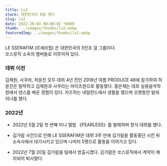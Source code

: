 ```yaml
---
title: Ls2
stack: 대한민국의 K팝 밴드
slug: ls2
date: 2022-28-04 00:00:02 +0000
thumb: ../images/thumbs/ls2.webp
featuredImg: ../images/thumbs/ls2.webp
---
```


LE SSERAFIM (르세라핌) 은 대한민국의 5인조 걸 그룹이다.  
쏘스뮤직 소속의 멤버들로 이루어져 있다.

### 데뷔 이전

김채원, 사쿠라, 허윤진 모두 데뷔 4년 전인 2018년 여름 PRODUCE 48에 참가하여 허윤진은 탈락하고 김채원과 사쿠라는 아이즈원으로 활동했다. 홍은채는 데프 실용음악학원에서 댄스를 배운 경험이 있다. 카즈하는 네덜란드에서 생활을 했으며 오랫동안 발레리나를 했다.

### 2022년

- 2022년 5월 2일 첫 번째 미니 앨범 《FEARLESS》를 발매하며 정식 데뷔를 했다.

- 김가람 사건으로 인해 LE SSERAFIM은 데뷔 3주 만에 김가람을 활동중단 시킨 뒤 소속사에서 대기시키고 있으며 나머지 5명으로 활동을 이어가고 있다.

- 2022년 7월 20일 김가람을 팀에서 방출시켰다. 김가람은 쏘스뮤직에서 계약이 해지되어 퇴사했다.